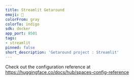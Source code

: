 ```yaml
---
title: Streamlit Getaround
emoji: 🚀
colorFrom: gray
colorTo: indigo
sdk: docker
app_port: 8501
tags:
- streamlit
pinned: false
short_description: 'Getaround project : Streamlit'
---
```

Check out the configuration reference at https://huggingface.co/docs/hub/spaces-config-reference